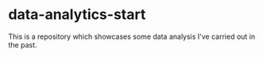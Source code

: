 # data-analytics-start
This is a repository which showcases some data analysis I've carried out in the past. 
